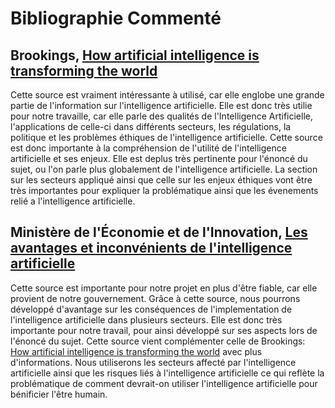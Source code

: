 Bibliographie Commenté
================

## Brookings, [How artificial intelligence is transforming the world](https://www.brookings.edu/research/how-artificial-intelligence-is-transforming-the-world/#_edn4)

Cette source est vraiment intéressante à utilisé, car elle englobe une 
grande partie de l'information sur l'intelligence artificielle. Elle est donc très utilie pour notre 
travaille, car elle parle des qualités de l'Intelligence Artificielle, l'applications de
celle-ci dans différents secteurs, les régulations, la politique et les problèmes éthiques de 
l'intelligence artificielle. Cette source est donc importante à la compréhension de l'utilité
de l'intelligence artificielle et ses enjeux. Elle est deplus très pertinente pour l'énoncé du sujet, 
ou l'on parle plus globalement de l'intelligence artificielle. La section sur les secteurs appliqué
ainsi que celle sur les enjeux éthiques vont être très importantes pour expliquer la problématique
ainsi que les évenements relié a l'intelligence artificielle.

## Ministère de l'Économie et de l'Innovation, [Les avantages et inconvénients de l'intelligence artificielle](https://www.economie.gouv.qc.ca/objectifs/informer/vecteurs/vecteurs-actualites/vecteurs-actualites-details/?no_cache=1&tx_ttnews%5Btt_news%5D=23153&tx_ttnews%5Bcat%5D=&cHash=2f4aa33c55d12596ff0c2d6f468960bc)

Cette source est importante pour notre projet en plus d'être fiable, 
car elle provient de notre gouvernement. Grâce à cette source, nous pourrons développé d'avantage
sur les conséquences de l'implementation de l'intelligence artificielle dans plusieurs secteurs.
Elle est donc très importante pour notre travail, pour ainsi développé sur ses aspects lors de l'énoncé du sujet.
Cette source vient complémenter celle de Brookings: [How artificial intelligence is transforming the world](https://www.brookings.edu/research/how-artificial-intelligence-is-transforming-the-world/#_edn4)
avec plus d'informations. Nous utiliserons les secteurs affecté par l'intelligence artificielle ainsi
que les risques liés à l'intelligence artificielle ce qui reflète la problématique de comment devrait-on
utiliser l'intelligence artificielle pour bénificier l'être humain.


